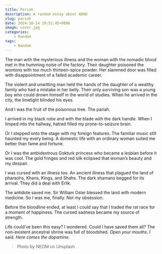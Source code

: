 ```yaml
---
title: Pariah
description: A random essay about ADHD
slug: pariah
date: 2024-10-14 19:51:45+0000
image: cover.jpg
categories:
    - Random
tags:
    - Random
---
```


The man with the mysterious illness and the woman with the nomadic blood met in the humming noise of the factory. Their daughter poisoned the wontons with too much thirteen-spice powder. Her slammed door was filled with disappointment of a failed academic career.

The violent and unwitting man held the hands of the daughter of a wealthy family who had a mistake in her belly. Their only surviving son was a young boy who could drown himself in the world of studies. When he arrived in the city, the limelight blinded his eyes.

And I was the fruit of the poisonous tree. The pariah. 

I arrived in my black robe and with the blade with the dark handle. When I limped into the hallway, hatred filled my prone-to-seizure brain. 

Or I stepped onto the stage with my foreign features. The familiar music still haunted my every being. A domestic life with an ordinary woman suited me better than fame and fortune.

Or I was the ambidextrous Gokturk princess who became a lesbian before it was cool. The gold fringes and red silk eclipsed that woman’s beauty and my despair. 

I was cursed with an illness too. An ancient illness that plagued the land of pharaohs, Khans, Kings, and Shahs. The dark shamans begged for its arrival. They did a deal with Erlik.

The antidote saved me. Sir William Osler blessed the land with modern medicine. So I was me, finally. Not my obsession.

Before the bloodline ended, at least I could say that I traded the rat race for a moment of happiness. The cursed sadness became my source of strength. 

Life could’ve been this easy? I wondered. Could I have saved them all? The non-existent ancestral shrine was full of bloodshed. _Open your mouths_. I said. _Here comes the dopamine_.

> Photo by NEOM on Unsplash
  